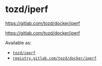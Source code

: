 # tozd/iperf

<https://gitlab.com/tozd/docker/iperf>

<https://gitlab.com/tozd/docker/iperf>

Available as:

* [`tozd/iperf`](https://hub.docker.com/r/tozd/iperf)
* [`registry.gitlab.com/tozd/docker/iperf`](https://gitlab.com/tozd/docker/iperf/container_registry)
